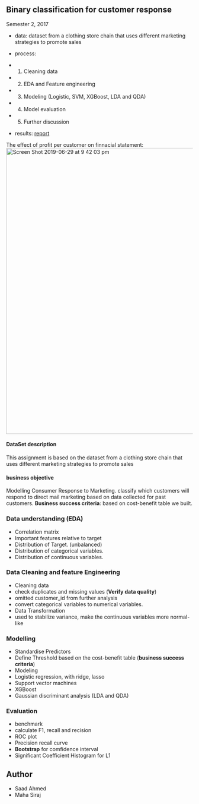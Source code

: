## Binary classification for customer response
Semester 2, 2017 

- data: dataset from a clothing store chain that uses different marketing strategies to promote sales
- process: 
- 1) Cleaning data
- 2) EDA and Feature engineering
- 3) Modeling (Logistic, SVM, XGBoost, LDA and QDA)
- 4) Model evaluation
- 5) Further discussion
          
- results: [report](https://github.com/YiranJing/CrossSectionalAnalysis/blob/master/ClassificationAnalyis/CustomerResponseClassification/Report.pdf)

The effect of profit per customer on finnacial statement:
<img width="770" alt="Screen Shot 2019-06-29 at 9 42 03 pm" src="https://user-images.githubusercontent.com/31234892/60383639-e0567a80-9ab6-11e9-8b9b-31f520552418.png">


#### DataSet description
This assignment is based on the dataset from a clothing store chain that uses different marketing strategies to promote sales
#### business objective 
Modelling Consumer Response to Marketing. classify which customers will respond to direct mail marketing based on data collected for past customers. **Business success criteria**: based on cost-benefit table we built.

###  Data understanding (EDA)
- Correlation matrix
- Important features relative to target
- Distribution of Target. (unbalanced)
- Distribution of categorical variables.
- Distribution of continuous variables.

### Data Cleaning and feature Engineering
- Cleaning data
 - check duplicates and missing values (**Verify data quality**)
 - omitted customer_id from further analysis
 - convert categorical variables to numerical variables.
- Data Transformation
 - used to stabilize variance, make the continuous variables more normal-like

### Modelling
- Standardise Predictors
- Define Threshold based on the cost-benefit table (**business success criteria**)
- Modeling
 - Logistic regression, with ridge, lasso
 - Support vector machines
 - XGBoost
 - Gaussian discriminant analysis (LDA and QDA)

### Evaluation
 - benchmark
 - calculate F1, recall and recision
 - ROC plot
 - Precision recall curve
 - **Bootstrap** for comfidence interval
 - Significant Coefficient Histogram for L1

## Author
- Saad Ahmed
- Maha Siraj
